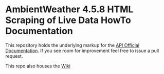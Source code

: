 # AmbientWeather 4.5.8 HTML Scraping of Live Data HowTo Documentation

This repository holds the underlying markup for the [API Official Documentation](https://ambientweather.docs.apiary.io/#). If you see room for improvement feel free to issue a pull request.

This repo also houses the [Wiki](https://github.com/ambient-weather/api-docs/wiki)